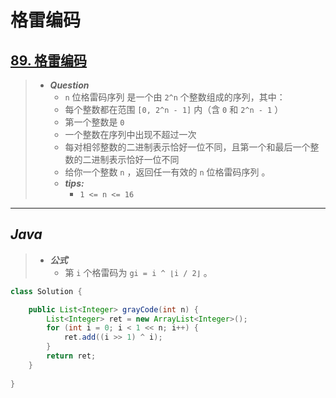 # 格雷编码

## [89. 格雷编码](https://leetcode.cn/problems/gray-code/)

> - ***Question***
>   - `n` 位格雷码序列 是一个由 `2^n` 个整数组成的序列，其中：
>   - 每个整数都在范围 `[0, 2^n - 1]` 内（含 `0` 和 `2^n - 1` ）
>   - 第一个整数是 `0`
>   - 一个整数在序列中出现不超过一次
>   - 每对相邻整数的二进制表示恰好一位不同，且第一个和最后一个整数的二进制表示恰好一位不同
>   - 给你一个整数 `n` ，返回任一有效的 `n` 位格雷码序列 。
>   - ***tips:***
>     - `1 <= n <= 16`

---

## *Java*

> - ***公式***
>   - 第 `i` 个格雷码为 `gi = i ^ ⌊i / 2⌋` 。

```java
class Solution {

    public List<Integer> grayCode(int n) {
        List<Integer> ret = new ArrayList<Integer>();
        for (int i = 0; i < 1 << n; i++) {
            ret.add((i >> 1) ^ i);
        }
        return ret;
    }
    
}
```
